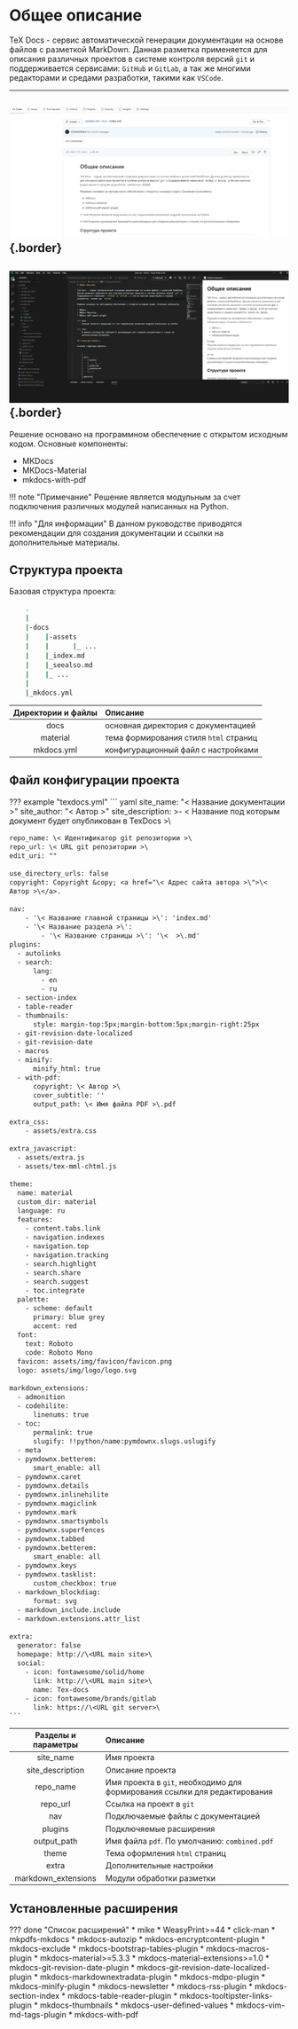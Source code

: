 # Общее описание

TeX Docs - сервис автоматической генерации документации на основе файлов с разметкой MarkDown. Данная разметка применяется для описания различных проектов в системе контроля версий `git` и поддерживается сервисами: `GitHub` и `GitLab`, а так же многими редакторами и средами разработки, такими как `VSCode`.

---
![GitHub](images/github.PNG){.border}
---
![VSCode](images/vscode.PNG){.border}
---

Решение основано на программном обеспечение с открытом исходным кодом. Основные компоненты:

* MKDocs
* MKDocs-Material
* mkdocs-with-pdf

!!! note "Примечание"
    Решение является модульным за счет подключения различных модулей написанных на Python.

!!! info "Для информации"
    В данном руководстве приводятся рекомендации для создания документации и ссылки на дополнительные материалы. 

## Структура проекта

Базовая структура проекта:

``` bash
    .
    |
    |-docs
    |    |-assets
    |    |      |_ ...  
    |    |_index.md
    |    |_seealso.md
    |    |_ ...
    |
    |_mkdocs.yml
```

| Директории и файлы       | Описание                                |
|:------------------------:|:----------------------------------------|
| docs                     | основная директория с документацией     |
| material                 | тема формирования стиля `html` страниц  |
| mkdocs.yml               | конфигурационный файл с настройками     |

## Файл конфигурации проекта  

??? example "texdocs.yml"
    ``` yaml
    site_name: "\< Название документации >\"
    site_author: "\< Автор >\"
    site_description: >-
      \< Название под которым документ будет опубликован в TexDocs >\
    
    repo_name: \< Идентификатор git репозитории >\
    repo_url: \< URL git репозитории >\
    edit_uri: ""
    
    use_directory_urls: false
    copyright: Copyright &copy; <a href="\< Адрес сайта автора >\">\< Автор >\</a>.
    
    nav:
        - '\< Название главной страницы >\': 'index.md'
        - '\< Название раздела >\':
            - '\< Название страницы >\': '\<  >\.md'
    plugins:
      - autolinks
      - search:
          lang:
            - en
            - ru
      - section-index
      - table-reader
      - thumbnails:
          style: margin-top:5px;margin-bottom:5px;margin-right:25px  
      - git-revision-date-localized
      - git-revision-date
      - macros
      - minify:
          minify_html: true
      - with-pdf:
          copyright: \< Автор >\
          cover_subtitle: ''
          output_path: \< Имя файла PDF >\.pdf
    
    extra_css:
        - assets/extra.css
    
    extra_javascript:
      - assets/extra.js
      - assets/tex-mml-chtml.js
    
    theme:
      name: material
      custom_dir: material
      language: ru
      features:
        - content.tabs.link
        - navigation.indexes
        - navigation.top
        - navigation.tracking
        - search.highlight
        - search.share
        - search.suggest
        - toc.integrate
      palette:
        - scheme: default
          primary: blue grey
          accent: red
      font:
        text: Roboto
        code: Roboto Mono
      favicon: assets/img/favicon/favicon.png
      logo: assets/img/logo/logo.svg
    
    markdown_extensions:
      - admonition
      - codehilite:
          linenums: true
      - toc:
          permalink: true
          slugify: !!python/name:pymdownx.slugs.uslugify
      - meta
      - pymdownx.betterem:
          smart_enable: all
      - pymdownx.caret
      - pymdownx.details
      - pymdownx.inlinehilite
      - pymdownx.magiclink
      - pymdownx.mark
      - pymdownx.smartsymbols
      - pymdownx.superfences
      - pymdownx.tabbed
      - pymdownx.betterem:
          smart_enable: all
      - pymdownx.keys
      - pymdownx.tasklist:
          custom_checkbox: true
      - markdown_blockdiag:
          format: svg
      - markdown_include.include
      - markdown.extensions.attr_list 
    
    extra:
      generator: false
      homepage: http://\<URL main site>\
      social:
        - icon: fontawesome/solid/home
          link: http://\<URL main site>\
          name: Tex-docs
        - icon: fontawesome/brands/gitlab
          link: https://\<URL git server>\
    ```

| Разделы и параметры      | Описание                                                                    |
|:------------------------:|:----------------------------------------------------------------------------|
| site_name                | Имя проекта                                                                 |
| site_description         | Описание проекта                                                            |
| repo_name                | Имя проекта в `git`, необходимо для формирования ссылки для редактирования  |
| repo_url                 | Ссылка на проект в `git`                                                    |
| nav                      | Подключаемые файлы с документацией                                          |
| plugins                  | Подключяемые расширения                                                     |
| output_path              | Имя файла `pdf`. По умолчанию: `combined.pdf`                               |
| theme                    | Тема оформления `html` страниц                                              |
| extra                    | Дополнительные настройки                                                    |
| markdown_extensions      | Модули обработки разметки                                                   |

## Установленные расширения

??? done "Список расширений"
    * mike
    * WeasyPrint>=44
    * click-man
    * mkpdfs-mkdocs
    * mkdocs-autozip
    * mkdocs-encryptcontent-plugin
    * mkdocs-exclude
    * mkdocs-bootstrap-tables-plugin
    * mkdocs-macros-plugin
    * mkdocs-material>=5.3.3
    * mkdocs-material-extensions>=1.0
    * mkdocs-git-revision-date-plugin
    * mkdocs-git-revision-date-localized-plugin
    * mkdocs-markdownextradata-plugin
    * mkdocs-mdpo-plugin
    * mkdocs-minify-plugin
    * mkdocs-newsletter
    * mkdocs-rss-plugin
    * mkdocs-section-index
    * mkdocs-table-reader-plugin
    * mkdocs-tooltipster-links-plugin
    * mkdocs-thumbnails
    * mkdocs-user-defined-values
    * mkdocs-vim-md-tags-plugin
    * mkdocs-with-pdf

